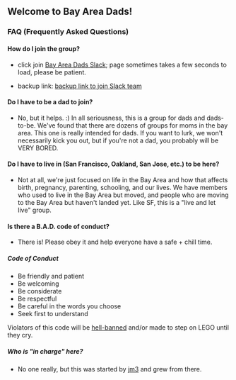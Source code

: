 ## Welcome to Bay Area Dads!

### FAQ (Frequently Asked Questions)

#### How do I join the group?
- click join [Bay Area Dads Slack](https://bayareadads.herokuapp.com/);
  page sometimes takes a few seconds to load, please be patient.

- backup link: [backup link to join Slack team](http://hamsterpad.com/chat/bayareadads)

#### Do I have to be a dad to join?
- No, but it helps. :) In all seriousness, this is a group for dads and
	dads-to-be. We've found that there are dozens of groups for moms in the
	bay area. This one is really intended for dads. If you want to lurk, we
	won't necessarily kick you out, but if you're not a dad, you probably
	will be VERY BORED.

#### Do I have to live in (San Francisco, Oakland, San Jose, etc.) to be here?
- Not at all, we're just focused on life in the Bay Area and how that
  affects birth, pregnancy, parenting, schooling, and our lives. We have
  members who used to live in the Bay Area but moved, and people who are
  moving to the Bay Area but haven't landed yet. Like SF, this is a
  "live and let live" group.

#### Is there a B.A.D. code of conduct?
- There is! Please obey it and help everyone have a safe + chill time.

##### Code of Conduct
- Be friendly and patient
- Be welcoming
- Be considerate
- Be respectful
- Be careful in the words you choose
- Seek first to understand

Violators of this code will be [hell-banned](https://en.wikipedia.org/wiki/Stealth_banning) and/or made to step on LEGO until they cry.

##### Who is "in charge" here?
- No one really, but this was started by [jm3](http://twitter.com/jm3)
  and grew from there.


